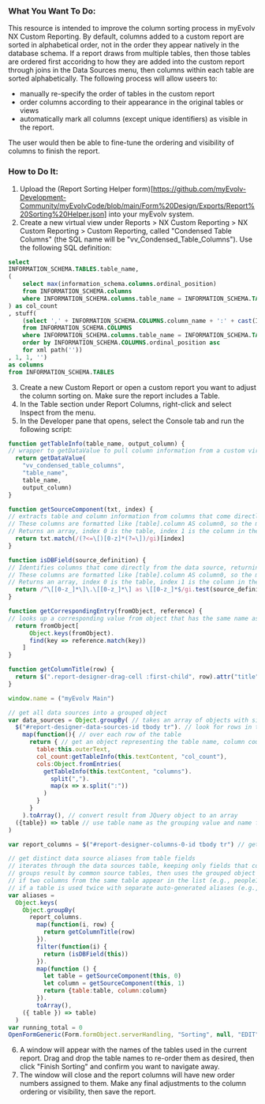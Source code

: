 ### What You Want To Do:

This resource is intended to improve the column sorting process in myEvolv NX Custom Reporting. By default, columns added to a custom report are sorted in alphabetical order, not in the order they appear natively in the database schema. If a report draws from multiple tables, then those tables are ordered first accoridng to how they are added into the custom report through joins in the Data Sources menu, then columns within each table are sorted alphabetically. The following process will allow useers to:
- manually re-specify the order of tables in the custom report
- order columns according to their appearance in the original tables or views
- automatically mark all columns (except unique identifiers) as visible in the report.

The user would then be able to fine-tune the ordering and visibility of columns to finish the report.

### How to Do It:
1. Upload the (Report Sorting Helper form)[https://github.com/myEvolv-Development-Community/myEvolvCode/blob/main/Form%20Design/Exports/Report%20Sorting%20Helper.json] into your myEvolv system.
2. Create a new virtual view under Reports > NX Custom Reporting > NX Custom Reporting > Custom Reporting, called "Condensed Table Columns" (the SQL name will be "vv_Condensed_Table_Columns"). Use the following SQL definition:
```sql
select 
INFORMATION_SCHEMA.TABLES.table_name,
(
    select max(information_schema.columns.ordinal_position) 
    from INFORMATION_SCHEMA.columns 
    where INFORMATION_SCHEMA.columns.table_name = INFORMATION_SCHEMA.TABLES.table_name
) as col_count
, stuff(
    (select ',' + INFORMATION_SCHEMA.COLUMNS.column_name + ':' + cast(INFORMATION_SCHEMA.COLUMNS.ordinal_position as varchar)
    from INFORMATION_SCHEMA.COLUMNS
    where INFORMATION_SCHEMA.columns.table_name = INFORMATION_SCHEMA.TABLES.table_name
    order by INFORMATION_SCHEMA.COLUMNS.ordinal_position asc
    for xml path(''))
, 1, 1, '') 
as columns
from INFORMATION_SCHEMA.TABLES
```
3. Create a new Custom Report or open a custom report you want to adjust the column sorting on. Make sure the report includes a Table.
4. In the Table section under Report Columns, right-click and select Inspect from the menu.
5. In the Developer pane that opens, select the Console tab and run the following script:
```js
function getTableInfo(table_name, output_column) { 
// wrapper to getDataValue to pull column information from a custom virtual view we created
  return getDataValue(
    "vv_condensed_table_columns",
    "table_name",
    table_name, 
    output_column)
}

function getSourceComponent(txt, index) { 
// extracts table and column information from columns that come directly from the data source.
// These columns are formatted like [table].column AS column0, so the match looks for letters, numbers, and _ between [brackets]
// Returns an array, index 0 is the table, index 1 is the column in the data source
  return txt.match(/(?<=\[)[0-z]*(?=\])/gi)[index]
}

function isDBField(source_definition) {
// Identifies columns that come directly from the data source, returning false if a calculated field
// These columns are formatted like [table].column AS column0, so the match looks for letters, numbers, and _ between [brackets]
// Returns an array, index 0 is the table, index 1 is the column in the data source
  return /^\[[0-z_]*\]\.\[[0-z_]*\] as \[[0-z_]*$/gi.test(source_definition)
}

function getCorrespondingEntry(fromObject, reference) {
// looks up a corresponding value from object that has the same name as in the reference object
  return fromObject[
      Object.keys(fromObject).
      find(key => reference.match(key))
    ]
}

function getColumnTitle(row) {
  return $(".report-designer-drag-cell :first-child", row).attr("title")
}

window.name = ("myEvolv Main")

// get all data sources into a grouped object
var data_sources = Object.groupBy( // takes an array of objects with similar properties and converts into an object with keys representing groupings and each value is an array of the original objects
  $("#report-designer-data-sources-id tbody tr"). // look for rows in the body of the data sources table
    map(function(){ // over each row of the table
      return { // get an object representing the table name, column count, and a collecton of key-value pairs representing each column and its order in the original table
        table:this.outerText,
        col_count:getTableInfo(this.textContent, "col_count"),
        cols:Object.fromEntries(
          getTableInfo(this.textContent, "columns").
            split(",").
            map(x => x.split(":"))
          )
        }
      }
    ).toArray(), // convert result from JQuery object to an array
  ({table}) => table // use table name as the grouping value and name for groups
)

var report_columns = $("#report-designer-columns-0-id tbody tr") // get rows from the report columns table

// get distinct data source aliases from table fields
// iterates through the data sources table, keeping only fields that come directly from the source table
// groups result by common source tables, then uses the grouped object keys as unique table names
// if two columns from the same table appear in the list (e.g., people1.first_name and people1.last_name), the table alias will only appear once
// if a table is used twice with separate auto-generated aliases (e.g., people1 and people2), the two instances are preserved
var aliases = 
  Object.keys(
    Object.groupBy(
      report_columns.
        map(function(i, row) {
          return getColumnTitle(row)
        }).
        filter(function(i) {
          return (isDBField(this)) 
        }).
        map(function () {
          let table = getSourceComponent(this, 0)
          let column = getSourceComponent(this, 1)
          return {table:table, column:column}
        }).
        toArray(), 
    ({ table }) => table)
  )
var running_total = 0
OpenFormGeneric(Form.formObject.serverHandling, "Sorting", null, "EDIT")
```
6. A window will appear with the names of the tables used in the current report. Drag and drop the table names to re-order them as desired, then click "Finish Sorting" and confirm you want to navigate away.
7. The window will close and the report columns will have new order numbers assigned to them. Make any final adjustments to the column ordering or visibility, then save the report.
